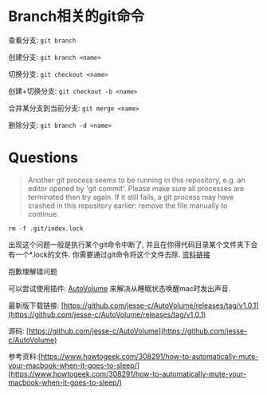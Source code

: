 # Branch相关的git命令

查看分支: `git branch`

创建分支: `git branch <name>`

切换分支: `git checkout <name>`

创建+切换分支: `git checkout -b <name>`

合并某分支到当前分支: `git merge <name>`

删除分支: `git branch -d <name>`

# Questions 
>Another git process seems to be running in this repository, e.g. an editor opened by 'git commit'. Please make sure all processes
are terminated then try again. If it still fails, a git process
may have crashed in this repository earlier:
remove the file manually to continue.

`rm -f .git/index.lock`

出现这个问题一般是执行某个git命令中断了, 并且在你得代码目录某个文件夹下会有一个*.lock的文件. 你需要通过git命令将这个文件去除.
[资料链接](https://stackoverflow.com/questions/38004148/another-git-process-seems-to-be-running-in-this-repository)


抱歉理解错问题

可以尝试使用插件: [AutoVolume](http://www.jesseclaven.com/projects/AutoVolume/) 来解决从睡眠状态唤醒mac时发出声音.

最新版下载链接: [https://github.com/jesse-c/AutoVolume/releases/tag/v1.0.1](https://github.com/jesse-c/AutoVolume/releases/tag/v1.0.1)

源码: [https://github.com/jesse-c/AutoVolume](https://github.com/jesse-c/AutoVolume)

参考资料:[https://www.howtogeek.com/308291/how-to-automatically-mute-your-macbook-when-it-goes-to-sleep/](https://www.howtogeek.com/308291/how-to-automatically-mute-your-macbook-when-it-goes-to-sleep/)


